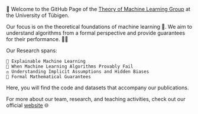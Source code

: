 👋 Welcome to the GitHub Page of the [Theory of Machine Learning Group](https://www.tml.cs.uni-tuebingen.de) at the University of Tübigen.

Our focus is on the theoretical foundations of machine learning 🤖. We aim to understand algorithms from a formal perspective and provide guarantees for their performance.
👨‍🔬 

Our Research spans:

    🌈 Explainable Machine Learning
    🔎 When Machine Learning Algorithms Provably Fail
    ⚖️ Understanding Implicit Assumptions and Hidden Biases
    📐 Formal Mathematical Guarantees

Here, you will find the code and datasets that accompany our publications.

For more about our team, research, and teaching activities, check out our official [website](https://www.tml.cs.uni-tuebingen.de) 🌐
